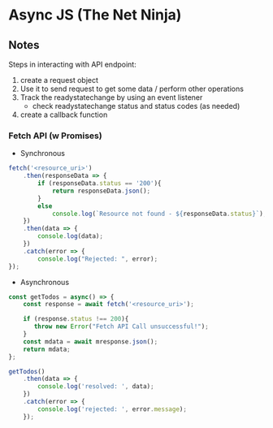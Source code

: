 # Async JS (The Net Ninja)

## Notes
Steps in interacting with API endpoint:
1. create a request object
2. Use it to send request to get some data / perform other operations
3. Track the readystatechange by using an event listener
    - check readystatechange status and status codes (as needed)
4. create a callback function


### Fetch API (w Promises)

- Synchronous
```js
fetch('<resource_uri>')
    .then(responseData => {
        if (responseData.status == '200'){
            return responseData.json();
        }
        else
            console.log(`Resource not found - ${responseData.status}`);
    })
    .then(data => {
        console.log(data);
    })
    .catch(error => {
        console.log("Rejected: ", error);
});
```

- Asynchronous
```js
const getTodos = async() => {
    const response = await fetch('<resource_uri>');

    if (response.status !== 200){
       throw new Error("Fetch API Call unsuccessful!");
    }
    const mdata = await mresponse.json();
    return mdata;
};

getTodos()
    .then(data => {
        console.log('resolved: ', data);
    })
    .catch(error => {
        console.log('rejected: ', error.message);
    });
```
